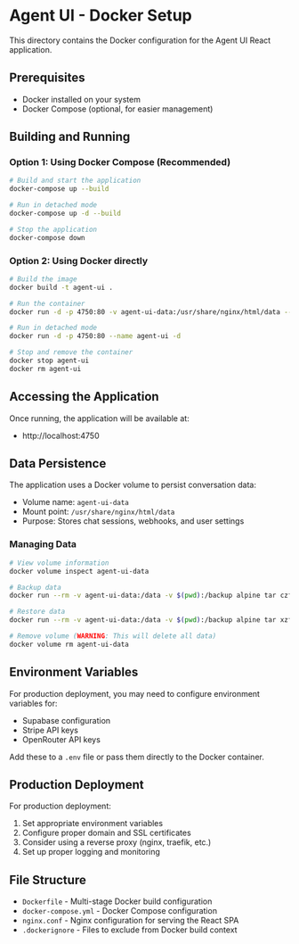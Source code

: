 # Agent UI - Docker Setup

This directory contains the Docker configuration for the Agent UI React application.

## Prerequisites

- Docker installed on your system
- Docker Compose (optional, for easier management)

## Building and Running

### Option 1: Using Docker Compose (Recommended)

```bash
# Build and start the application
docker-compose up --build

# Run in detached mode
docker-compose up -d --build

# Stop the application
docker-compose down
```

### Option 2: Using Docker directly

```bash
# Build the image
docker build -t agent-ui .

# Run the container
docker run -d -p 4750:80 -v agent-ui-data:/usr/share/nginx/html/data --name agent-ui agent-ui

# Run in detached mode
docker run -d -p 4750:80 --name agent-ui -d

# Stop and remove the container
docker stop agent-ui
docker rm agent-ui
```

## Accessing the Application

Once running, the application will be available at:
- http://localhost:4750

## Data Persistence

The application uses a Docker volume to persist conversation data:
- Volume name: `agent-ui-data`
- Mount point: `/usr/share/nginx/html/data`
- Purpose: Stores chat sessions, webhooks, and user settings

### Managing Data

```bash
# View volume information
docker volume inspect agent-ui-data

# Backup data
docker run --rm -v agent-ui-data:/data -v $(pwd):/backup alpine tar czf /backup/agent-ui-backup.tar.gz -C /data .

# Restore data
docker run --rm -v agent-ui-data:/data -v $(pwd):/backup alpine tar xzf /backup/agent-ui-backup.tar.gz -C /data

# Remove volume (WARNING: This will delete all data)
docker volume rm agent-ui-data
```

## Environment Variables

For production deployment, you may need to configure environment variables for:
- Supabase configuration
- Stripe API keys
- OpenRouter API keys

Add these to a `.env` file or pass them directly to the Docker container.

## Production Deployment

For production deployment:

1. Set appropriate environment variables
2. Configure proper domain and SSL certificates
3. Consider using a reverse proxy (nginx, traefik, etc.)
4. Set up proper logging and monitoring

## File Structure

- `Dockerfile` - Multi-stage Docker build configuration
- `docker-compose.yml` - Docker Compose configuration
- `nginx.conf` - Nginx configuration for serving the React SPA
- `.dockerignore` - Files to exclude from Docker build context